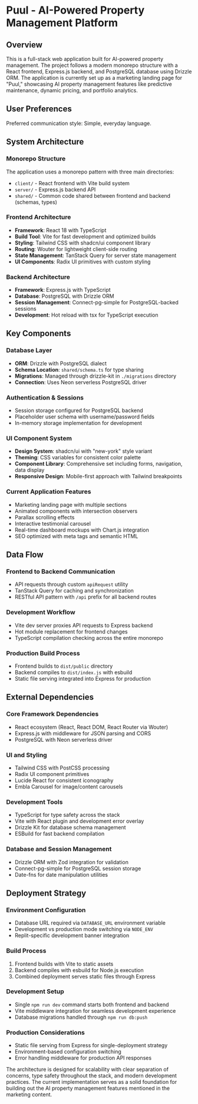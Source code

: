# Puul - AI-Powered Property Management Platform

## Overview

This is a full-stack web application built for AI-powered property management. The project follows a modern monorepo structure with a React frontend, Express.js backend, and PostgreSQL database using Drizzle ORM. The application is currently set up as a marketing landing page for "Puul," showcasing AI property management features like predictive maintenance, dynamic pricing, and portfolio analytics.

## User Preferences

Preferred communication style: Simple, everyday language.

## System Architecture

### Monorepo Structure
The application uses a monorepo pattern with three main directories:
- `client/` - React frontend with Vite build system
- `server/` - Express.js backend API
- `shared/` - Common code shared between frontend and backend (schemas, types)

### Frontend Architecture
- **Framework**: React 18 with TypeScript
- **Build Tool**: Vite for fast development and optimized builds
- **Styling**: Tailwind CSS with shadcn/ui component library
- **Routing**: Wouter for lightweight client-side routing
- **State Management**: TanStack Query for server state management
- **UI Components**: Radix UI primitives with custom styling

### Backend Architecture
- **Framework**: Express.js with TypeScript
- **Database**: PostgreSQL with Drizzle ORM
- **Session Management**: Connect-pg-simple for PostgreSQL-backed sessions
- **Development**: Hot reload with tsx for TypeScript execution

## Key Components

### Database Layer
- **ORM**: Drizzle with PostgreSQL dialect
- **Schema Location**: `shared/schema.ts` for type sharing
- **Migrations**: Managed through drizzle-kit in `./migrations` directory
- **Connection**: Uses Neon serverless PostgreSQL driver

### Authentication & Sessions
- Session storage configured for PostgreSQL backend
- Placeholder user schema with username/password fields
- In-memory storage implementation for development

### UI Component System
- **Design System**: shadcn/ui with "new-york" style variant
- **Theming**: CSS variables for consistent color palette
- **Component Library**: Comprehensive set including forms, navigation, data display
- **Responsive Design**: Mobile-first approach with Tailwind breakpoints

### Current Application Features
- Marketing landing page with multiple sections
- Animated components with intersection observers
- Parallax scrolling effects
- Interactive testimonial carousel
- Real-time dashboard mockups with Chart.js integration
- SEO optimized with meta tags and semantic HTML

## Data Flow

### Frontend to Backend Communication
- API requests through custom `apiRequest` utility
- TanStack Query for caching and synchronization
- RESTful API pattern with `/api` prefix for all backend routes

### Development Workflow
- Vite dev server proxies API requests to Express backend
- Hot module replacement for frontend changes
- TypeScript compilation checking across the entire monorepo

### Production Build Process
- Frontend builds to `dist/public` directory
- Backend compiles to `dist/index.js` with esbuild
- Static file serving integrated into Express for production

## External Dependencies

### Core Framework Dependencies
- React ecosystem (React, React DOM, React Router via Wouter)
- Express.js with middleware for JSON parsing and CORS
- PostgreSQL with Neon serverless driver

### UI and Styling
- Tailwind CSS with PostCSS processing
- Radix UI component primitives
- Lucide React for consistent iconography
- Embla Carousel for image/content carousels

### Development Tools
- TypeScript for type safety across the stack
- Vite with React plugin and development error overlay
- Drizzle Kit for database schema management
- ESBuild for fast backend compilation

### Database and Session Management
- Drizzle ORM with Zod integration for validation
- Connect-pg-simple for PostgreSQL session storage
- Date-fns for date manipulation utilities

## Deployment Strategy

### Environment Configuration
- Database URL required via `DATABASE_URL` environment variable
- Development vs production mode switching via `NODE_ENV`
- Replit-specific development banner integration

### Build Process
1. Frontend builds with Vite to static assets
2. Backend compiles with esbuild for Node.js execution
3. Combined deployment serves static files through Express

### Development Setup
- Single `npm run dev` command starts both frontend and backend
- Vite middleware integration for seamless development experience
- Database migrations handled through `npm run db:push`

### Production Considerations
- Static file serving from Express for single-deployment strategy
- Environment-based configuration switching
- Error handling middleware for production API responses

The architecture is designed for scalability with clear separation of concerns, type safety throughout the stack, and modern development practices. The current implementation serves as a solid foundation for building out the AI property management features mentioned in the marketing content.